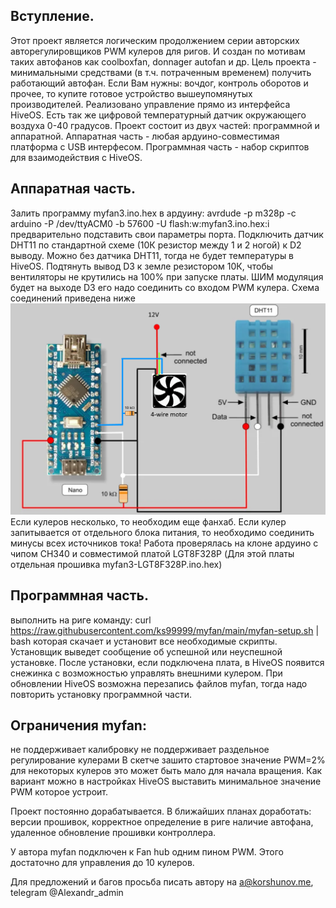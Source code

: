 ## Вступление.
Этот проект является логическим продолжением серии авторских авторегулировщиков PWM кулеров для ригов.
И создан по мотивам таких автофанов как coolboxfan, donnager autofan и др.
Цель проекта - минимальными средствами (в т.ч. потраченным временем) получить работающий автофан.
Если Вам нужны: вочдог, контроль оборотов и прочее, то купите готовое устройство вышеупомянутых производителей.
Реализовано управление прямо из интерфейса HiveOS. Есть так же цифровой температурный датчик окружающего воздуха 0-40 градусов.
Проект состоит из двух частей: программной и аппаратной.
Аппаратная часть - любая ардуино-совместимая платформа с USB интерфесом.
Программная часть - набор скриптов для взаимодействия с HiveOS.

## Аппаратная часть.
Залить программу myfan3.ino.hex в ардуину:
avrdude -p m328p -c arduino -P /dev/ttyACM0 -b 57600 -U flash:w:myfan3.ino.hex:i
предварительно подставить свои параметры порта.
Подключить датчик DHT11 по стандартной схеме (10К резистор между 1 и 2 ногой) к D2 выводу.
Можно без датчика DHT11, тогда не будет температуры в HiveOS.
Подтянуть вывод D3 к земле резистором 10К, чтобы вентиляторы не крутились на 100% при запуске платы.
ШИМ модуляция будет на выходе D3 его надо соединить со входом PWM кулера.
Схема соединений приведена ниже
![myfan](https://github.com/ks99999/myfan/blob/0095ab056df4dfadf17318cc23f42f077498bd6c/myfan%20circuit.png)
Если кулеров несколько, то необходим еще фанхаб.
Если кулер запитывается от отдельного блока питания, то необходимо соединить минусы всех источников тока!
Работа проверялась на клоне ардуино с чипом CH340 и совместимой платой LGT8F328P (Для этой платы отдельная прошивка myfan3-LGT8F328P.ino.hex)

## Программная часть.
выполнить на риге команду:
curl https://raw.githubusercontent.com/ks99999/myfan/main/myfan-setup.sh | bash
которая скачает и установит все необходимые скрипты.
Установщик выведет сообщение об успешной или неуспешной установке.
После установки, если подключена плата, в HiveOS появится снежинка с возможностью управлять внешними кулером.
При обновлении HiveOS возможна перезапись файлов myfan, тогда надо повторить установку программной части.

## Ограничения myfan:
не поддерживает калибровку
не поддерживает раздельное регулирование кулерами
В скетче зашито стартовое значение PWM=2% для некоторых кулеров это может быть мало для начала вращения.
Как вариант можно в настройках HiveOS выставить минимальное значение PWM которое устроит.

Проект постоянно дорабатывается.
В ближайших планах доработать: версии прошивок, корректное определение в риге наличие автофана, удаленное обновление прошивки контроллера.

У автора myfan подключен к Fan hub одним пином PWM. Этого достаточно для управления до 10 кулеров.

Для предложений и багов просьба писать автору на a@korshunov.me,  telegram @Alexandr_admin
